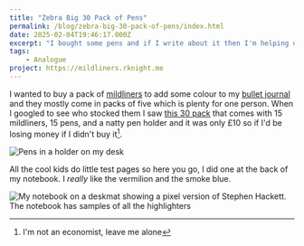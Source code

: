 ```yaml
---
title: "Zebra Big 30 Pack of Pens"
permalink: /blog/zebra-big-30-pack-of-pens/index.html
date: 2025-02-04T19:46:17.000Z
excerpt: "I bought some pens and if I write about it then I'm helping other people make good decisions about pens"
tags:
    - Analogue
project: https://mildliners.rknight.me
---
```


I wanted to buy a pack of [mildliners](https://www.zebrapen.com/pages/discover-mildliner) to add some colour to my [bullet journal](https://rknight.me/blog/biting-the-bullet/) and they mostly come in packs of five which is plenty for one person. When I googled to see who stocked them I saw [this 30 pack](https://www.tesco.com/groceries/en-GB/products/312091022) that comes with 15 mildliners, 15 pens, and a natty pen holder and it was only £10 so if I'd be losing money if I didn't buy it[^1].

![Pens in a holder on my desk](https://cdn.rknight.me/site/2025/zebra-pens-in-holder.jpg)

All the cool kids do little test pages so here you go, I did one at the back of my notebook. I _really_ like the vermilion and the smoke blue.

![My notebook on a deskmat showing a pixel version of Stephen Hackett. The notebook has samples of all the highlighters](https://cdn.rknight.me/site/2025/mildliner-test.jpg)

[^1]: I'm not an economist, leave me alone

